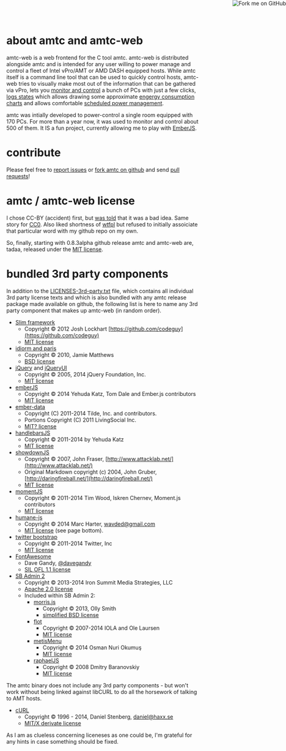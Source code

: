 <a href="https://github.com/schnoddelbotz/amtc"><img style="position: absolute; top: 0; right: 0; border: 0;" src="https://camo.githubusercontent.com/e7bbb0521b397edbd5fe43e7f760759336b5e05f/68747470733a2f2f73332e616d617a6f6e6177732e636f6d2f6769746875622f726962626f6e732f666f726b6d655f72696768745f677265656e5f3030373230302e706e67" alt="Fork me on GitHub" data-canonical-src="https://s3.amazonaws.com/github/ribbons/forkme_right_green_007200.png"></a>

about amtc and amtc-web
=======================

amtc-web is a web frontend for the C tool amtc. amtc-web is distributed alongside
amtc and is intended for any user willing to power manage and control a fleet of
Intel vPro/AMT or AMD DASH equipped hosts. While amtc itself is a command line tool that can be
used to quickly control hosts, amtc-web tries to visually make most out of the information
that can be gathered via vPro, lets you [monitor and control](#/monitors/1) a bunch of PCs
with just a few clicks, [logs states](#/logs) which allows drawing some approximate
[engergy consumption charts](#/energy) and allows comfortable
[scheduled power management](#/schedule).

amtc was intially developed to power-control a single room equipped with 170 PCs.
For more than a year now, it was used to monitor and control about 500 of them.
It IS a fun project, currently allowing me to play with [EmberJS](http://emberjs.com/).

contribute
==========

Please feel free to [report issues](https://github.com/schnoddelbotz/amtc/issues) or
[fork amtc on github](https://github.com/schnoddelbotz/amtc) and send
[pull requests](https://github.com/schnoddelbotz/amtc/pulls)!

amtc / amtc-web license
=======================
I chose CC-BY (accident) first, but [was told](https://wiki.creativecommons.org/FAQ#Can_I_use_a_Creative_Commons_license_for_software.3F) that it was a bad idea.
Same story for [CC0](http://creativecommons.org/publicdomain/zero/1.0/).
Also liked shortness of [wtfpl](http://www.wtfpl.net/about/) but refused
to initially assoiciate that particular word with my github repo on my own.

So, finally, starting with 0.8.3alpha github release amtc and amtc-web are,
tadaa, released under the [MIT license](https://github.com/schnoddelbotz/amtc/blob/master/version/LICENSE.txt).

bundled 3rd party components
============================

In addition to the [LICENSES-3rd-party.txt](LICENSES-3rd-party.txt) file, which
contains all individual 3rd party license texts and which is also bundled with
any amtc release package made available on github, the following list is
here to name any 3rd party component that makes up amtc-web (in random order).

 * [Slim framework](http://www.slimframework.com/)
   * Copyright © 2012 Josh Lockhart [https://github.com/codeguy](https://github.com/codeguy)
   * [MIT license](http://www.slimframework.com/license)
 * [idiorm and paris](http://j4mie.github.io/idiormandparis/)
   * Copyright © 2010, Jamie Matthews
   * [BSD license](https://github.com/j4mie/idiorm/blob/master/idiorm.php)
 * [jQuery](https://jquery.org) and [jQueryUI](http://jqueryui.com)
   * Copyright © 2005, 2014 jQuery Foundation, Inc.
   * [MIT license](https://jquery.org/license/)
 * [emberJS](http://emberjs.com)
   * Copyright © 2014 Yehuda Katz, Tom Dale and Ember.js contributors
   * [MIT license](https://github.com/emberjs/ember.js/blob/master/LICENSE)
 * [ember-data](https://github.com/emberjs/data)
   * Copyright (C) 2011-2014 Tilde, Inc. and contributors.
   * Portions Copyright (C) 2011 LivingSocial Inc.
   * [MIT? license](https://github.com/emberjs/data/blob/master/LICENSE)
 * [handlebarsJS](http://handlebarsjs.com)
   * Copyright © 2011-2014 by Yehuda Katz
   * [MIT license](https://github.com/wycats/handlebars.js/blob/master/LICENSE)
 * [showdownJS](https://github.com/showdownjs)
   * Copyright © 2007, John Fraser, [http://www.attacklab.net/](http://www.attacklab.net/)
   * Original Markdown copyright (c) 2004, John Gruber, [http://daringfireball.net/](http://daringfireball.net/)
   * [MIT license](https://github.com/showdownjs/showdown/blob/master/license.txt)
 * [momentJS](http://momentjs.com/)
   * Copyright © 2011-2014 Tim Wood, Iskren Chernev, Moment.js contributors
   * [MIT license](https://github.com/moment/moment/blob/develop/LICENSE)
 * [humane-js](https://github.com/wavded/humane-js)
   * Copyright © 2014 Marc Harter, <wavded@gmail.com>
   * [MIT license](https://github.com/wavded/humane-js) (see page bottom).
 * [twitter bootstrap](http://getbootstrap.com/)
   * Copyright © 2011-2014 Twitter, Inc
   * [MIT license](https://github.com/twbs/bootstrap/blob/master/LICENSE)
 * [FontAwesome](http://fortawesome.github.io/Font-Awesome/)
   * Dave Gandy, [@davegandy](https://twitter.com/davegandy)
   * [SIL OFL 1.1 license](http://fortawesome.github.io/Font-Awesome/license/)
 * [SB Admin 2](http://startbootstrap.com/template-overviews/sb-admin-2/)
   * Copyright © 2013-2014 Iron Summit Media Strategies, LLC
   * [Apache 2.0 license](https://github.com/IronSummitMedia/startbootstrap/blob/gh-pages/LICENSE)
   * Included within SB Admin 2:
     * [morris.js](http://morrisjs.github.io/morris.js/)
          - Copyright © 2013, Olly Smith
          - [simplified BSD license](http://morrisjs.github.io/morris.js/#license)
     * [flot](http://www.flotcharts.org/)
          - Copyright © 2007-2014 IOLA and Ole Laursen
          - [MIT license](https://github.com/flot/flot/blob/master/LICENSE.txt)
     * [metisMenu](https://github.com/onokumus/metisMenu)
          - Copyright © 2014 Osman Nuri Okumuş
          - [MIT license](https://github.com/onokumus/metisMenu/blob/master/LICENSE)
     * [raphaelJS](https://github.com/DmitryBaranovskiy/raphael/)
          - Copyright © 2008 Dmitry Baranovskiy
          - [MIT license](http://raphaeljs.com/license.html)

The amtc binary does not include any 3rd party components - but won't work without being
linked against libCURL to do all the horsework of talking to AMT hosts.

 * [cURL](http://curl.haxx.se/)
   * Copyright © 1996 - 2014, Daniel Stenberg, <daniel@haxx.se>
   * [MIT/X derivate license](http://curl.haxx.se/docs/copyright.html)

As I am as clueless concerning liceneses as one could be,
I'm grateful for any hints in case something should be fixed.
